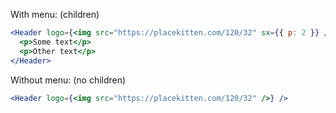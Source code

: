 With menu: (children)

```jsx
<Header logo={<img src="https://placekitten.com/120/32" sx={{ p: 2 }} />}>
  <p>Some text</p>
  <p>Other text</p>
</Header>
```

Without menu: (no children)

```jsx
<Header logo={<img src="https://placekitten.com/120/32" />} />
```
